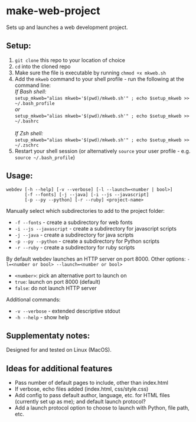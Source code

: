 # make-web-project
Sets up and launches a web development project.

## Setup:
1. `git clone` this repo to your location of choice
2. `cd` into the cloned repo
3. Make sure the file is executable by running `chmod +x mkweb.sh`
4. Add the `mkweb` command to your shell profile - run the following at the command line:\
  *If Bash shell:*\
  `setup_mkweb="alias mkweb='$(pwd)/mkweb.sh'" ; echo $setup_mkweb >> ~/.bash_profile`\
  *or*\
  `setup_mkweb="alias mkweb='$(pwd)/mkweb.sh'" ; echo $setup_mkweb >> ~/.bashrc`\
  \
  *If Zsh shell:*\
  `setup_mkweb="alias mkweb='$(pwd)/mkweb.sh'" ; echo $setup_mkweb >> ~/.zschrc`
5. Restart your shell session (or alternatively `source` your user profile - e.g. `source ~/.bash_profile`)

## Usage:
```
webdev [-h --help] [-v --verbose] [-l --launch=<number | bool>]
       [-f --fonts] [-j --java] [-i --js --javascript]
       [-p --py --python] [-r --ruby] <project-name>
```
Manually select which subdirectories to add to the project folder:
- `-f --fonts` - create a subdirectory for web fonts
- `-i --js --javascript` - create a subdirectory for javascript scripts
- `-j --java` - create a subdirectory for java scripts
- `-p --py --python` - create a subdirectory for Python scripts
- `-r --ruby` - create a subdirectory for ruby scripts

By default webdev launches an HTTP server on port 8000. Other options:
`-l=<number or bool> --launch=<number or bool>`
- `<number>`: pick an alternative port to launch on
- `true`: launch on port 8000 (default)
- `false`: do not launch HTTP server

Additional commands:
- `-v --verbose` - extended descriptive stdout
- `-h --help` - show help

## Supplementaty notes:
Designed for and tested on Linux (MacOS).

## Ideas for additional features
- Pass number of default pages to include, other than index.html
- If verbose, echo files added (index.html, css/style.css)
- Add config to pass default author, language, etc. for HTML files (currently set up as me); and default launch protocol?
- Add a launch protocol option to choose to launch with Python, file path, etc.
